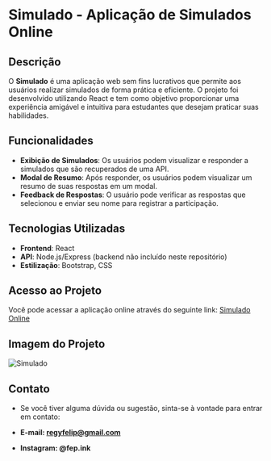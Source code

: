 # Simulado - Aplicação de Simulados Online

## Descrição
O **Simulado** é uma aplicação web sem fins lucrativos que permite aos usuários realizar simulados de forma prática e eficiente. O projeto foi desenvolvido utilizando React e tem como objetivo proporcionar uma experiência amigável e intuitiva para estudantes que desejam praticar suas habilidades.

## Funcionalidades
- **Exibição de Simulados**: Os usuários podem visualizar e responder a simulados que são recuperados de uma API.
- **Modal de Resumo**: Após responder, os usuários podem visualizar um resumo de suas respostas em um modal.
- **Feedback de Respostas**: O usuário pode verificar as respostas que selecionou e enviar seu nome para registrar a participação.

## Tecnologias Utilizadas
- **Frontend**: React
- **API**: Node.js/Express (backend não incluído neste repositório)
- **Estilização**: Bootstrap, CSS

## Acesso ao Projeto
Você pode acessar a aplicação online através do seguinte link: [Simulado Online](https://c-concurseiro.vercel.app/)

## Imagem do Projeto
![Simulado](github/img/Macbook-Air-localhost-2xivodw9mq5dj1.gif)

## Contato
- Se você tiver alguma dúvida ou sugestão, sinta-se à vontade para entrar em contato:

- **E-mail: regyfelip@gmail.com**
- **Instagram: @fep.ink**
